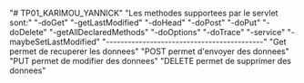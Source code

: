 "# TP01_KARIMOU_YANNICK" 
"Les methodes supportees par le servlet sont:" 
"-doGet" 
"-getLastModified" 
"-doHead" 
"-doPost" 
"-doPut" 
"-doDelete" 
"-getAllDeclaredMethods" 
"-doOptions" 
"-doTrace" 
"-service" 
"-maybeSetLastModified" 
"-------------------------------------------" 
"Get permet de recuperer les donnees" 
"POST permet d'envoyer des donnees" 
"PUT permet de modifier des donnees" 
"DELETE permet de supprimer des donnees" 
